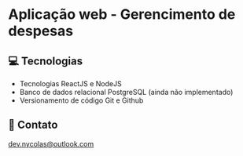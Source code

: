 # Aplicação web - Gerencimento de despesas


## 💻 Tecnologias

- Tecnologias ReactJS e NodeJS
- Banco de dados relacional PostgreSQL (ainda não implementado)
- Versionamento de código Git e Github

## 💙 Contato

dev.nycolas@outlook.com
